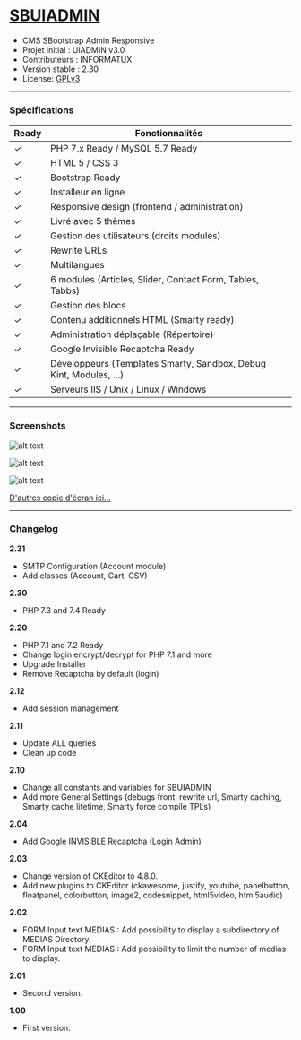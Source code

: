 # [SBUIADMIN](https://github.com/informatux45/sbuiadmin/)
- CMS SBootstrap Admin Responsive
- Projet initial : UIADMIN v3.0
- Contributeurs : INFORMATUX
- Version stable : 2.30
- License: [GPLv3](http://www.gnu.org/licenses/gpl-3.0.fr.html "Licence publique générale GNU v3")

---

### Spécifications

Ready | Fonctionnalités
--- | ---
*✓* | PHP 7.x Ready / MySQL 5.7 Ready
*✓* | HTML 5 / CSS 3
*✓* | Bootstrap Ready
*✓* | Installeur en ligne
*✓* | Responsive design (frontend / administration)
*✓* | Livré avec 5 thèmes
*✓* | Gestion des utilisateurs (droits modules)
*✓* | Rewrite URLs
*✓* | Multilangues
*✓* | 6 modules (Articles, Slider, Contact Form, Tables, Tabbs)
*✓* | Gestion des blocs
*✓* | Contenu additionnels HTML (Smarty ready)
*✓* | Administration déplaçable (Répertoire)
*✓* | Google Invisible Recaptcha Ready
*✓* | Développeurs (Templates Smarty, Sandbox, Debug Kint, Modules, ...)
*✓* | Serveurs IIS / Unix / Linux / Windows


---

### Screenshots

![alt text](https://informatux.com/tools/demo_github/sbuiadmin-theme-1.jpg "Un thème (front)")

![alt text](https://informatux.com/tools/demo_github/sbuiadmin-login-1.jpg "Login administration")

![alt text](https://informatux.com/tools/demo_github/sbuiadmin-admin-1.jpg "L'administration")

[D'autres copie d'écran ici...](https://informatux.com/tools/demo_img/ "SBUIADMIN Screenshots")

---

### Changelog

**2.31**
- SMTP Configuration (Account module)
- Add classes (Account, Cart, CSV)

**2.30**
- PHP 7.3 and 7.4 Ready

**2.20**
- PHP 7.1 and 7.2 Ready
- Change login encrypt/decrypt for PHP 7.1 and more
- Upgrade Installer
- Remove Recaptcha by default (login)

**2.12**
- Add session management

**2.11**
- Update ALL queries
- Clean up code

**2.10**
- Change all constants and variables for SBUIADMIN
- Add more General Settings (debugs front, rewrite url, Smarty caching, Smarty cache lifetime, Smarty force compile TPLs)

**2.04**
- Add Google INVISIBLE Recaptcha (Login Admin)

**2.03**
- Change version of CKEditor to 4.8.0.
- Add new plugins to CKEditor (ckawesome, justify, youtube, panelbutton, floatpanel, colorbutton, image2, codesnippet, html5video, html5audio)

**2.02**
- FORM Input text MEDIAS : Add possibility to display a subdirectory of MEDIAS Directory.
- FORM Input text MEDIAS : Add possibility to limit the number of medias to display.

**2.01**
- Second version.

**1.00**
- First version.
